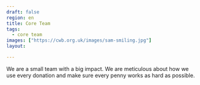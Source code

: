 ```yaml
---
draft: false
region: en
title: Core Team
tags:
  - core team
images: ["https://cwb.org.uk/images/sam-smiling.jpg"]
layout:

---
```


We are a small team with a big impact. We are meticulous about how we use every donation and make sure every penny works as hard as possible.
